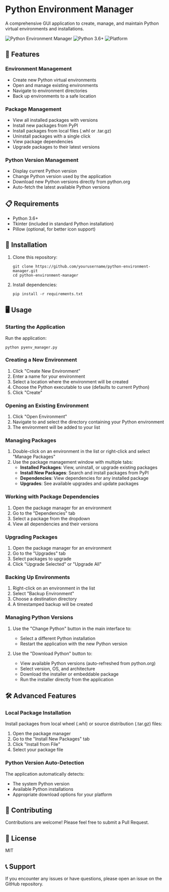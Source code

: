 # Python Environment Manager

A comprehensive GUI application to create, manage, and maintain Python virtual environments and installations.

![Python Environment Manager](https://img.shields.io/badge/Python-Environment%20Manager-blue)
![Python 3.6+](https://img.shields.io/badge/Python-3.6%2B-green)
![Platform](https://img.shields.io/badge/Platform-Windows%20%7C%20macOS%20%7C%20Linux-lightgrey)

## 🚀 Features

### Environment Management
- Create new Python virtual environments
- Open and manage existing environments
- Navigate to environment directories
- Back up environments to a safe location

### Package Management
- View all installed packages with versions
- Install new packages from PyPI
- Install packages from local files (.whl or .tar.gz)
- Uninstall packages with a single click
- View package dependencies
- Upgrade packages to their latest versions

### Python Version Management
- Display current Python version
- Change Python version used by the application
- Download new Python versions directly from python.org
- Auto-fetch the latest available Python versions

## 📋 Requirements

- Python 3.6+
- Tkinter (included in standard Python installation)
- Pillow (optional, for better icon support)

## 🔧 Installation

1. Clone this repository:
   ```
   git clone https://github.com/yourusername/python-environment-manager.git
   cd python-environment-manager
   ```

2. Install dependencies:
   ```
   pip install -r requirements.txt
   ```

## 🖥️ Usage

### Starting the Application

Run the application:

```
python pyenv_manager.py
```

### Creating a New Environment

1. Click "Create New Environment"
2. Enter a name for your environment
3. Select a location where the environment will be created
4. Choose the Python executable to use (defaults to current Python)
5. Click "Create"

### Opening an Existing Environment

1. Click "Open Environment"
2. Navigate to and select the directory containing your Python environment
3. The environment will be added to your list

### Managing Packages

1. Double-click on an environment in the list or right-click and select "Manage Packages"
2. Use the package management window with multiple tabs:
   - **Installed Packages**: View, uninstall, or upgrade existing packages
   - **Install New Packages**: Search and install packages from PyPI
   - **Dependencies**: View dependencies for any installed package
   - **Upgrades**: See available upgrades and update packages

### Working with Package Dependencies

1. Open the package manager for an environment
2. Go to the "Dependencies" tab
3. Select a package from the dropdown
4. View all dependencies and their versions

### Upgrading Packages

1. Open the package manager for an environment
2. Go to the "Upgrades" tab
3. Select packages to upgrade
4. Click "Upgrade Selected" or "Upgrade All"

### Backing Up Environments

1. Right-click on an environment in the list
2. Select "Backup Environment"
3. Choose a destination directory
4. A timestamped backup will be created

### Managing Python Versions

1. Use the "Change Python" button in the main interface to:
   - Select a different Python installation
   - Restart the application with the new Python version

2. Use the "Download Python" button to:
   - View available Python versions (auto-refreshed from python.org)
   - Select version, OS, and architecture
   - Download the installer or embeddable package
   - Run the installer directly from the application

## 🛠️ Advanced Features

### Local Package Installation

Install packages from local wheel (.whl) or source distribution (.tar.gz) files:

1. Open the package manager
2. Go to the "Install New Packages" tab
3. Click "Install from File"
4. Select your package file

### Python Version Auto-Detection

The application automatically detects:
- The system Python version
- Available Python installations
- Appropriate download options for your platform

## 🤝 Contributing

Contributions are welcome! Please feel free to submit a Pull Request.

## 📄 License

MIT

## 📞 Support

If you encounter any issues or have questions, please open an issue on the GitHub repository.
